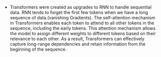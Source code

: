 - Transformers were created as upgrades to RNN to handle sequential data. RNN tends to forget the first few tokens when we have a long sequence of data.(vanishing Gradients). The self-attention mechanism in Transformers enables each token to attend to all other tokens in the sequence, including the early tokens. This attention mechanism allows the model to assign different weights to different tokens based on their relevance to each other. As a result, Transformers can effectively capture long-range dependencies and retain information from the beginning of the sequence.
